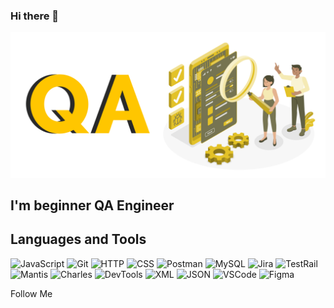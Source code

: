 ### Hi there 👋

![Header](https://github.com/oksanatys/oksanatys/blob/main/activities/Quality-Assurance-1-2048x944.png)

## I'm beginner QA Engineer

## Languages and Tools

![JavaScript](https://img.shields.io/badge/-JavaScript-yellow?logo=javascript&logoColor=white&style=plastic)
![Git](https://img.shields.io/badge/-Git-black?logo=Git&logoColor=white&style=plastic)
![HTTP](https://img.shields.io/badge/-HTML5-red?logo=HTML5&logoColor=white&style=plastic)
![CSS](https://img.shields.io/badge/-CSS3-blue?logo=CSS3&logoColor=white&style=plastic)
![Postman](https://img.shields.io/badge/-Postman-red?logo=Postman&logoColor=white&style=plastic)
![MySQL](https://img.shields.io/badge/-mySQL-green?logo=MySQL&logoColor=white&style=plastic)
![Jira](https://img.shields.io/badge/-Jira-blue?logo=Jira&logoColor=white&style=plastic)
![TestRail](https://img.shields.io/badge/-TestRail-lightblue?logo=TestRail&logoColor=white&style=plastic)
![Mantis](https://img.shields.io/badge/-Mantis-green?logo=Mantis&logoColor=white&style=plastic)
![Charles](https://img.shields.io/badge/-Charles-orange?logo=Charles&logoColor=white&style=plastic)
![DevTools](https://img.shields.io/badge/-DevTools-blue?logo=DevTools&logoColor=white&style=plastic)
![XML](https://img.shields.io/badge/-XML-yellow?logo=XML&logoColor=white&style=plastic)
![JSON](https://img.shields.io/badge/-JSON-green?logo=JSON&logoColor=white&style=plastic)
![VSCode](https://img.shields.io/badge/-VSCode-blue?logo=VSCode&logoColor=white&style=plastic)
![Figma](https://img.shields.io/badge/-Figma-purple?logo=Figma&logoColor=white&style=plastic)

Follow Me

<!--
**oksanatys/oksanatys** is a ✨ _special_ ✨ repository because its `README.md` (this file) appears on your GitHub profile.

Here are some ideas to get you started:

- 🔭 I’m currently working on ...
- 🌱 I’m currently learning ...
- 👯 I’m looking to collaborate on ...
- 🤔 I’m looking for help with ...
- 💬 Ask me about ...
- 📫 How to reach me: ...
- 😄 Pronouns: ...
- ⚡ Fun fact: ...
-->
